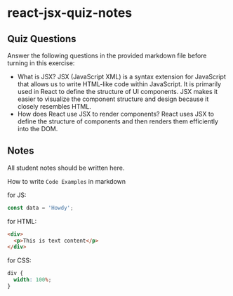 # react-jsx-quiz-notes

## Quiz Questions

Answer the following questions in the provided markdown file before turning in this exercise:

- What is JSX?
  JSX (JavaScript XML) is a syntax extension for JavaScript that allows us to write HTML-like code within JavaScript. It is primarily used in React to define the structure of UI components. JSX makes it easier to visualize the component structure and design because it closely resembles HTML.
- How does React use JSX to render components?
  React uses JSX to define the structure of components and then renders them efficiently into the DOM.

## Notes

All student notes should be written here.

How to write `Code Examples` in markdown

for JS:

```javascript
const data = 'Howdy';
```

for HTML:

```html
<div>
  <p>This is text content</p>
</div>
```

for CSS:

```css
div {
  width: 100%;
}
```
